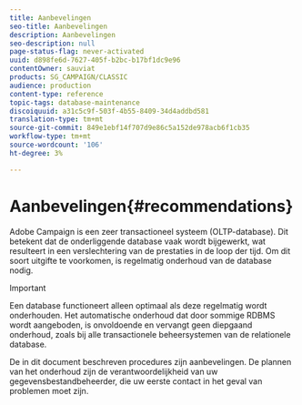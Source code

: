 ```yaml
---
title: Aanbevelingen
seo-title: Aanbevelingen
description: Aanbevelingen
seo-description: null
page-status-flag: never-activated
uuid: d898fe6d-7627-405f-b2bc-b17bf1dc9e96
contentOwner: sauviat
products: SG_CAMPAIGN/CLASSIC
audience: production
content-type: reference
topic-tags: database-maintenance
discoiquuid: a31c5c9f-503f-4b55-8409-34d4addbd581
translation-type: tm+mt
source-git-commit: 849e1ebf14f707d9e86c5a152de978acb6f1cb35
workflow-type: tm+mt
source-wordcount: '106'
ht-degree: 3%

---
```



# Aanbevelingen{#recommendations}

Adobe Campaign is een zeer transactioneel systeem (OLTP-database). Dit betekent dat de onderliggende database vaak wordt bijgewerkt, wat resulteert in een verslechtering van de prestaties in de loop der tijd. Om dit soort uitgifte te voorkomen, is regelmatig onderhoud van de database nodig.

>[!IMPORTANT]
>
>Een database functioneert alleen optimaal als deze regelmatig wordt onderhouden. Het automatische onderhoud dat door sommige RDBMS wordt aangeboden, is onvoldoende en vervangt geen diepgaand onderhoud, zoals bij alle transactionele beheersystemen van de relationele database.
>  
>De in dit document beschreven procedures zijn aanbevelingen. De plannen van het onderhoud zijn de verantwoordelijkheid van uw gegevensbestandbeheerder, die uw eerste contact in het geval van problemen moet zijn.
